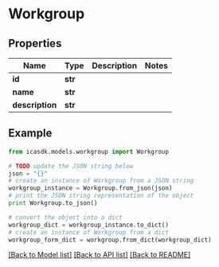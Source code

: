 # Workgroup


## Properties
Name | Type | Description | Notes
------------ | ------------- | ------------- | -------------
**id** | **str** |  | 
**name** | **str** |  | 
**description** | **str** |  | 

## Example

```python
from icasdk.models.workgroup import Workgroup

# TODO update the JSON string below
json = "{}"
# create an instance of Workgroup from a JSON string
workgroup_instance = Workgroup.from_json(json)
# print the JSON string representation of the object
print Workgroup.to_json()

# convert the object into a dict
workgroup_dict = workgroup_instance.to_dict()
# create an instance of Workgroup from a dict
workgroup_form_dict = workgroup.from_dict(workgroup_dict)
```
[[Back to Model list]](../README.md#documentation-for-models) [[Back to API list]](../README.md#documentation-for-api-endpoints) [[Back to README]](../README.md)


